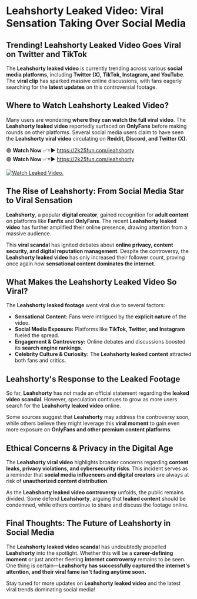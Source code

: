 # Leahshorty Leaked Video: Viral Sensation Taking Over Social Media

## **Trending! Leahshorty Leaked Video Goes Viral on Twitter and TikTok**
The **Leahshorty leaked video** is currently trending across various **social media platforms**, including **Twitter (X), TikTok, Instagram, and YouTube**. The **viral clip** has sparked massive online discussions, with fans eagerly searching for the **latest updates** on this controversial footage.

## **Where to Watch Leahshorty Leaked Video?**
Many users are wondering **where they can watch the full viral video**. The **Leahshorty leaked video** reportedly surfaced on **OnlyFans** before making rounds on other platforms. Several social media users claim to have seen the **Leahshorty viral video** circulating on **Reddit, Discord, and Twitter (X).**

🟢 **Watch Now** ✅=► https://2k25fun.com/leahshorty  
🟢 **Watch Now** ✅=► https://2k25fun.com/leahshorty  

[![Watch Leaked Video.](https://miro.medium.com/v2/resize:fit:828/format:webp/1*cilzJN44JGOrTw9NJCrNHA.gif "Watch Leaked Video")](https://2k25fun.com/leahshorty)

## **The Rise of Leahshorty: From Social Media Star to Viral Sensation**
**Leahshorty**, a popular **digital creator**, gained recognition for **adult content** on platforms like **Fanfix** and **OnlyFans**. The recent **Leahshorty leaked video** has further amplified their online presence, drawing attention from a massive audience.

This **viral scandal** has ignited debates about **online privacy, content security, and digital reputation management**. Despite the controversy, the **Leahshorty leaked video** has only increased their follower count, proving once again how **sensational content dominates the internet**.

## **What Makes the Leahshorty Leaked Video So Viral?**
The **Leahshorty leaked footage** went viral due to several factors:
- **Sensational Content:** Fans were intrigued by the **explicit nature** of the video.
- **Social Media Exposure:** Platforms like **TikTok, Twitter, and Instagram** fueled the spread.
- **Engagement & Controversy:** Online debates and discussions boosted its **search engine rankings**.
- **Celebrity Culture & Curiosity:** The **Leahshorty leaked content** attracted both fans and critics.

## **Leahshorty's Response to the Leaked Footage**
So far, **Leahshorty** has not made an official statement regarding the **leaked video scandal**. However, speculation continues to grow as more users search for the **Leahshorty leaked video** online.

Some sources suggest that **Leahshorty** may address the controversy soon, while others believe they might leverage this **viral moment** to gain even more exposure on **OnlyFans and other premium content platforms**.

## **Ethical Concerns & Privacy in the Digital Age**
The **Leahshorty viral video** highlights broader concerns regarding **content leaks, privacy violations, and cybersecurity risks**. This incident serves as a reminder that **social media influencers and digital creators** are always at risk of **unauthorized content distribution**.

As the **Leahshorty leaked video controversy** unfolds, the public remains divided. Some defend **Leahshorty**, arguing that **leaked content** should be condemned, while others continue to share and discuss the footage online.

## **Final Thoughts: The Future of Leahshorty in Social Media**
The **Leahshorty leaked video scandal** has undoubtedly propelled **Leahshorty** into the spotlight. Whether this will be a **career-defining moment** or just another fleeting **internet controversy** remains to be seen. One thing is certain—**Leahshorty has successfully captured the internet's attention, and their viral fame isn't fading anytime soon.**

Stay tuned for more updates on **Leahshorty leaked video** and the latest viral trends dominating social media!